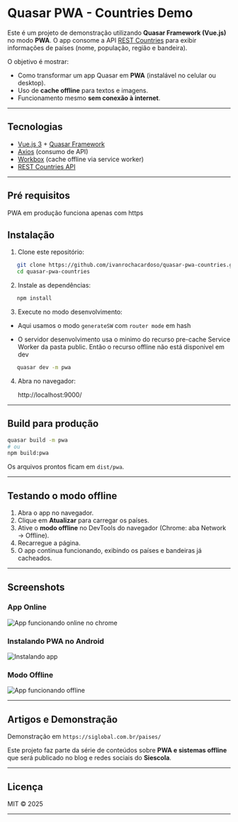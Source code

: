 #  Quasar PWA - Countries Demo

Este é um projeto de demonstração utilizando **Quasar Framework (Vue.js)** no modo **PWA**.
O app consome a API [REST Countries](https://restcountries.com/) para exibir informações de países (nome, população, região e bandeira).

O objetivo é mostrar:
- Como transformar um app Quasar em **PWA** (instalável no celular ou desktop).
- Uso de **cache offline** para textos e imagens.
- Funcionamento mesmo **sem conexão à internet**.

---

##  Tecnologias

- [Vue.js 3](https://vuejs.org/) + [Quasar Framework](https://quasar.dev/)
- [Axios](https://axios-http.com/) (consumo de API)
- [Workbox](https://developer.chrome.com/docs/workbox/) (cache offline via service worker)
- [REST Countries API](https://restcountries.com/)

---
## Pré requisitos

PWA em produção funciona apenas com https

##  Instalação

1. Clone este repositório:
```bash
   git clone https://github.com/ivanrochacardoso/quasar-pwa-countries.git
   cd quasar-pwa-countries
```

2. Instale as dependências:

```bash
   npm install
```

3. Execute no modo desenvolvimento:

- Aqui usamos o modo `generateSW` com `router mode` em hash

- O servidor desenvolvimento usa o minimo do recurso pre-cache Service Worker da pasta public. Então o recurso offline não está disponivel em dev

```bash
   quasar dev -m pwa
```

4. Abra no navegador:


   http://localhost:9000/


---

##  Build para produção

```bash
quasar build -m pwa
# ou
npm build:pwa
```

Os arquivos prontos ficam em `dist/pwa`.

---

##  Testando o modo offline

1. Abra o app no navegador.
2. Clique em **Atualizar** para carregar os países.
3. Ative o **modo offline** no DevTools do navegador (Chrome: aba Network → Offline).
4. Recarregue a página.
5. O app continua funcionando, exibindo os países e bandeiras já cacheados.

---

##  Screenshots

### App Online
![App funcionando online no chrome](img_demo/im1.jpeg)

### Instalando PWA no Android
![Instalando app](img_demo/im2.jpeg)

### Modo Offline
![App funcionando offline](img_demo/im5.jpeg)

---

##  Artigos e Demonstração

Demonstração em `https://siglobal.com.br/paises/`

Este projeto faz parte da série de conteúdos sobre **PWA e sistemas offline** que será publicado no blog e redes sociais do **Siescola**.

---

##  Licença

MIT © 2025



---

